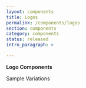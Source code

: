 ```yaml
---
layout: components
title: Logos
permalink: /components/logos
section: components
category: components
status: released
intro_paragraph: >

---
```


__Logo Components__

Sample Variations
